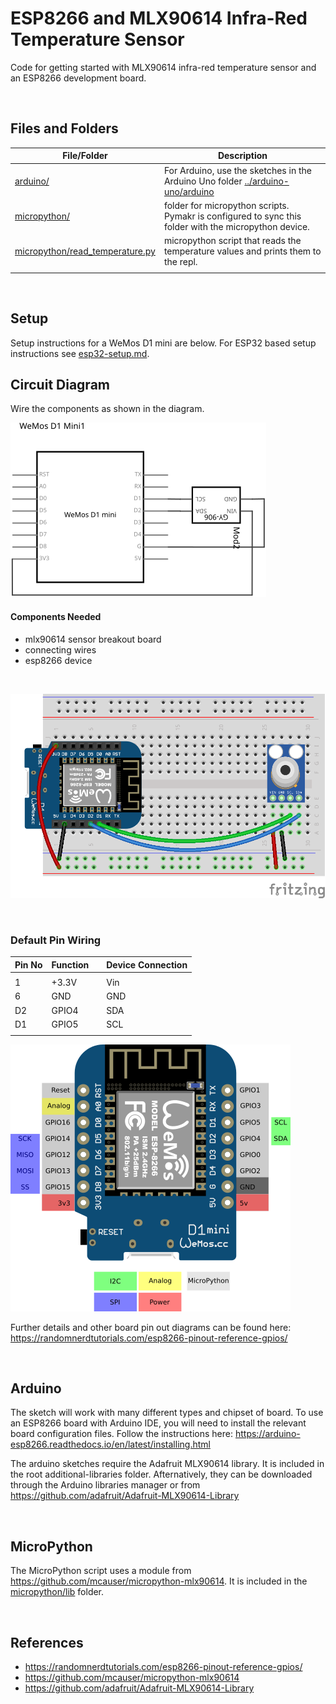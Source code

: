 # ESP8266 and MLX90614 Infra-Red Temperature Sensor

Code for getting started with MLX90614 infra-red temperature sensor and an ESP8266 development board.

<br />

## Files and Folders

| File/Folder | Description |
|--- | --- |
| [arduino/](../arduino-uno/arduino) | For Arduino, use the sketches in the Arduino Uno folder [../arduino-uno/arduino](../arduino-uno/arduino) |
| [micropython/](micropython/) | folder for micropython scripts. Pymakr is configured to sync this folder with the micropython device. |
| [micropython/read_temperature.py](micropython/read_temperature.py) | micropython script that reads the temperature values and prints them to the repl. |
|  |  |

<br />

## Setup

Setup instructions for a WeMos D1 mini are below. For ESP32 based setup instructions see [esp32-setup.md](esp32-setup.md).

## Circuit Diagram

Wire the components as shown in the diagram.

![circuit diagram](assets/esp8266-mlx90614-sensor-circuit-diagram_schem.svg)

#### Components Needed

* mlx90614 sensor breakout board
* connecting wires
* esp8266 device

<br />

![breadboard diagram](assets/esp8266-mlx90614-sensor-circuit-diagram_bb.png)

<br />

### Default Pin Wiring

| Pin No | Function |  | Device Connection |
| --- | --- | --- | --- |
|  |  |  |  |
| 1 | +3.3V |  | Vin |
| 6 | GND |  | GND |
| D2 | GPIO4 |  | SDA |
| D1 | GPIO5 |  | SCL |
|  |  |  |  |

![pin diagram](assets/wemos-d1-mini-pinout.png)

Further details and other board pin out diagrams can be found here: https://randomnerdtutorials.com/esp8266-pinout-reference-gpios/

<br />

## Arduino

The sketch will work with many different types and chipset of board. To use an ESP8266 board with Arduino IDE, you will need to install the relevant board configuration files. Follow the instructions here: https://arduino-esp8266.readthedocs.io/en/latest/installing.html

The arduino sketches require the Adafruit MLX90614 library. It is included in the root additional-libraries folder. Afternatively, they can be downloaded through the Arduino libraries manager or from https://github.com/adafruit/Adafruit-MLX90614-Library

<br />

## MicroPython

The MicroPython script uses a module from https://github.com/mcauser/micropython-mlx90614. It is included in the [micropython/lib](micropython/lib) folder.

<br />

## References

- https://randomnerdtutorials.com/esp8266-pinout-reference-gpios/
- https://github.com/mcauser/micropython-mlx90614
- https://github.com/adafruit/Adafruit-MLX90614-Library
